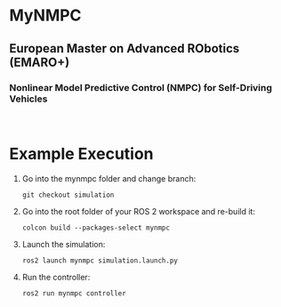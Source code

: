 # MyNMPC
## European Master on Advanced RObotics (EMARO+)
### Nonlinear Model Predictive Control (NMPC) for Self-Driving Vehicles

<br>

# Example Execution
<ol>
    <li>Go into the mynmpc folder and change branch:
    <pre><code>git checkout simulation</code></pre>
    </li>
    <li>Go into the root folder of your ROS 2 workspace and re-build it:
    <pre><code>colcon build --packages-select mynmpc</code></pre>
    </li>
    <li>Launch the simulation:
    <pre><code>ros2 launch mynmpc simulation.launch.py</code></pre>
    </li>
    <li>Run the controller: <pre><code>ros2 run mynmpc controller</code></pre>
    </li>
</ol>
